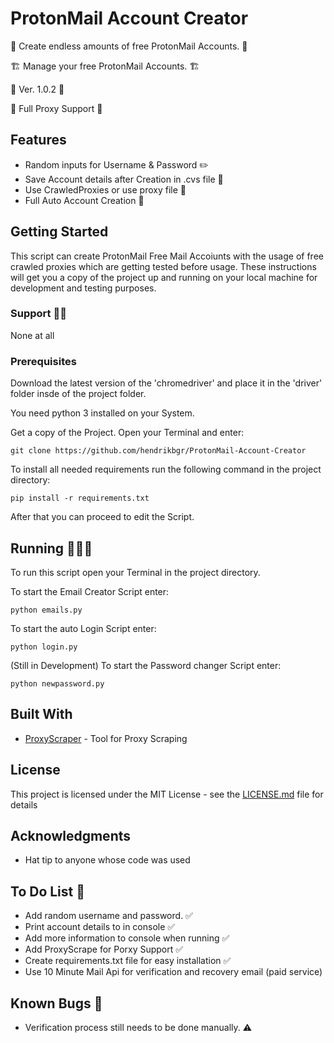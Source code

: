 # ProtonMail Account Creator

🚀 Create endless amounts of free ProtonMail Accounts. 🚀

🏗 Manage your free ProtonMail Accounts. 🏗

📌 Ver. 1.0.2 📌

🤖 Full Proxy Support 🤖

## Features

* Random inputs for Username & Password ✏️
* Save Account details after Creation in .cvs file 🧾
* Use CrawledProxies or use proxy file 🤫
* Full Auto Account Creation 🤖

## Getting Started

This script can create ProtonMail Free Mail Accoiunts with the usage of free crawled proxies which are getting tested before usage. 
These instructions will get you a copy of the project up and running on your local machine for development and testing purposes.

### Support 👨‍💻

None at all

### Prerequisites

Download the latest version of the 'chromedriver' and place it in the 'driver' folder insde of the project folder.

You need python 3 installed on your System.

Get a copy of the Project. Open your Terminal and enter:

```
git clone https://github.com/hendrikbgr/ProtonMail-Account-Creator
```

To install all needed requirements run the following command in the project directory:

```
pip install -r requirements.txt
```

After that you can proceed to edit the Script.

## Running 🏃🏽‍♂️

To run this script open your Terminal in the project directory.

To start the Email Creator Script enter:

```
python emails.py
```

To start the auto Login Script enter:

```
python login.py
```

(Still in Development)
To start the Password changer Script enter:

```
python newpassword.py
```

## Built With

* [ProxyScraper](https://github.com/JaredLGillespie/proxyscrape) - Tool for Proxy Scraping

## License

This project is licensed under the MIT License - see the [LICENSE.md](LICENSE.md) file for details

## Acknowledgments

* Hat tip to anyone whose code was used

## To Do List 📝

* Add random username and password. ✅
* Print account details to in console ✅
* Add more information to console when running ✅
* Add ProxyScrape for Porxy Support ✅
* Create requirements.txt file for easy installation ✅
* Use 10 Minute Mail Api for verification and recovery email (paid service)

## Known Bugs 🐛

* Verification process still needs to be done manually. ⚠️

